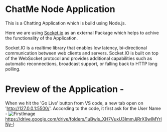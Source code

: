 # ChatMe Node Application
This is a Chatting Application which is build using Node.js. 

Here we are using [Socket.io](https://socket.io/docs/v4/#:~:text=Although%20Socket.IO%20indeed%20uses,a%20plain%20WebSocket%20server%20either.) as an external Package which helps to achive the functionality of the Application. 

Socket.IO is a realtime library that enables low latency, bi-directional communication between web clients and servers. Socket.IO is built on top of the WebSocket protocol and provides additional capabilities such as automatic reconnections, broadcast support, or falling back to HTTP long polling.

# Preview of the Application - 
When we hit the 'Go Live' button from VS code, a new tab open on 'http://127.0.0.1:5500/'. 
According to the code, it first ask for the User Name - 
![FirstImage](https://drive.google.com/drive/folders/1uBwls_XH7VuxU3ImmJjRrX9wlMYrINy-)https://drive.google.com/drive/folders/1uBwls_XH7VuxU3ImmJjRrX9wlMYrINy-)
